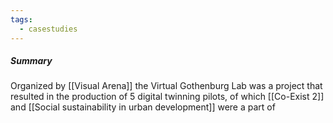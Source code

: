 ```yaml
---
tags:
  - casestudies
---
```


##### Summary
Organized by [[Visual Arena]] the Virtual Gothenburg Lab was a project that resulted in the production of 5 digital twinning pilots, of which [[Co-Exist 2]] and [[Social sustainability in urban development]] were a part of